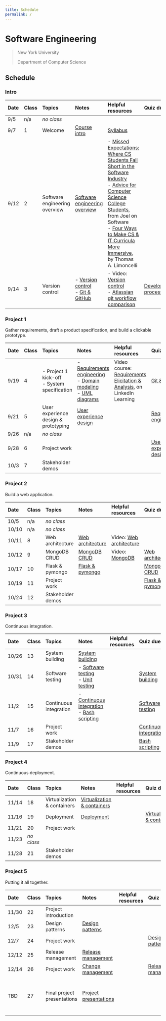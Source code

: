 ```yaml
---
title: Schedule
permalink: /
---
```


# Software Engineering

> New York University
>
> Department of Computer Science

## Schedule

### Intro

| Date | Class | Topics                        | Notes                                                                                              | Helpful resources                                                                                                                                                                                                                                                                                                                                                                                                                                                          | Quiz due                                                     | Exercise due                                                                                                                                                              |
| :--- | :---- | :---------------------------- | :------------------------------------------------------------------------------------------------- | :------------------------------------------------------------------------------------------------------------------------------------------------------------------------------------------------------------------------------------------------------------------------------------------------------------------------------------------------------------------------------------------------------------------------------------------------------------------------- | :----------------------------------------------------------- | :------------------------------------------------------------------------------------------------------------------------------------------------------------------------ |
| 9/5  | n/a   | _no class_                    |                                                                                                    |                                                                                                                                                                                                                                                                                                                                                                                                                                                                            |                                                              |                                                                                                                                                                           |
| 9/7  | 1     | Welcome                       | [Course intro](slides/course-intro/)                                                               | [Syllabus](syllabus/)                                                                                                                                                                                                                                                                                                                                                                                                                                                      |                                                              |                                                                                                                                                                           |
| 9/12 | 2     | Software engineering overview | [Software engineering overview](slides/what-is-software-engineering/)                              | - [Missed Expectations: Where CS Students Fall Short in the Software Industry](https://knowledge.kitchen/mediawiki/images/c/ce/Crosstalk_-_Missed_Expectations.pdf)<br />- [Advice for Computer Science College Students](https://www.joelonsoftware.com/2005/01/02/advice-for-computer-science-college-students/), from Joel on Software<br />- [Four Ways to Make CS & IT Curricula More Immersive](http://queue.acm.org/detail.cfm?id=3130216), by Thomas A. Limoncelli |                                                              | - [Complete consent form](https://goo.gl/forms/uxxgA3D9F3kA0KAR2)<br />- [Join Discord](https://discord.gg/b2qXBzAwFw)<br />- [Create GitHub account](https://github.com) |
| 9/14 | 3     | Version control               | - [Version control](slides/version-control-systems/)<br />- [Git & GitHub](slides/git-and-github/) | - Video: [Version control](https://youtu.be/tLE2qNj_OLs)<br />- [Atlassian git workflow comparison](https://www.atlassian.com/git/tutorials/comparing-workflows)                                                                                                                                                                                                                                                                                                           | [Development processes](https://forms.gle/LzMsp7Y5C2zQwz9e6) |                                                                                                                                                                           |

### Project 1

Gather requirements, draft a product specification, and build a clickable prototype.

| Date | Class | Topics                                           | Notes                                                                                                                                                        | Helpful resources                                                                                                                                                                                                                                                                                                             | Quiz due                                                        | Exercise due                                                     |
| :--- | :---- | :----------------------------------------------- | :----------------------------------------------------------------------------------------------------------------------------------------------------------- | :---------------------------------------------------------------------------------------------------------------------------------------------------------------------------------------------------------------------------------------------------------------------------------------------------------------------------- | :-------------------------------------------------------------- | :--------------------------------------------------------------- |
| 9/19 | 4     | - Project 1 kick-off<br />- System specification | - [Requirements engineering](slides/requirements-engineering/)<br />- [Domain modeling](slides/domain-modeling/)<br />- [UML diagrams](slides/uml-diagrams/) | Video course: [Requirements Elicitation & Analysis](https://www.linkedin.com/learning-login/share?account=2131553&forceAccount=false&redirect=https%3A%2F%2Fwww.linkedin.com%2Flearning%2Frequirements-elicitation-and-analysis%3Ftrk%3Dshare_ent_url%26shareId%3DfzI9YWIUQC%252BwSNbGK8yPvQ%253D%253D), on LinkedIn Learning | [Git & GitHub](https://forms.gle/EccaK31Lx1mBUyv86)             | [Git workflow practice](https://classroom.github.com/a/uds195sf) |
| 9/21 | 5     | User experience design & prototyping             | [User experience design](slides/user-experience-design/)                                                                                                     |                                                                                                                                                                                                                                                                                                                               | [Requirements engineering](https://forms.gle/uYxbTBqeYCPQgmsu6) |                                                                  |
| 9/26 | n/a   | _no class_                                       |                                                                                                                                                              |                                                                                                                                                                                                                                                                                                                               |                                                                 |                                                                  |
| 9/28 | 6     | Project work                                     |                                                                                                                                                              |                                                                                                                                                                                                                                                                                                                               | [User experience design](https://forms.gle/m8kVsxzK1YaWReWx7)   |                                                                  |
| 10/3 | 7     | Stakeholder demos                                |                                                                                                                                                              |                                                                                                                                                                                                                                                                                                                               |                                                                 | [Project 1](https://classroom.github.com/a/H-2F85GP)             |

### Project 2

Build a web application.

| Date  | Class | Topics            | Notes                                        | Helpful resources                                       | Quiz due                                                | Exercise due |
| :---- | :---- | :---------------- | :------------------------------------------- | :------------------------------------------------------ | :------------------------------------------------------ | :----------- |
| 10/5  | n/a   | _no class_        |                                              |                                                         |                                                         |              |
| 10/10 | n/a   | _no class_        |                                              |                                                         |                                                         |              |
| 10/11 | 8     | Web architecture  | [Web architecture](slides/web-architecture/) | Video: [Web architecture](https://youtu.be/AqzgVlHOAz8) |                                                         |              |
| 10/12 | 9     | MongoDB CRUD      | [MongoDB CRUD](slides/mongodb-crud/)         | Video: [MongoDB](https://youtu.be/nf7kW6Fu_Yk)          | [Web architecture](https://forms.gle/ApWztCS6Fkh6rNtA9) |              |
| 10/17 | 10    | Flask & pymongo   | [Flask & pymongo](slides/pymongo-flask/)     |                                                         | [MongoDB CRUD](https://forms.gle/3NmVKAhYYyE8dvBx7)     |              |
| 10/19 | 11    | Project work      |                                              |                                                         | [Flask & pymongo](https://forms.gle/KitqzGtcqsWiz6J47)  |              |
| 10/24 | 12    | Stakeholder demos |                                              |                                                         |                                                         | Project 2    |

### Project 3

Continuous integration.

| Date  | Class | Topics                 | Notes                                                                                                      | Helpful resources | Quiz due                                                      | Exercise due |
| :---- | :---- | :--------------------- | :--------------------------------------------------------------------------------------------------------- | :---------------- | :------------------------------------------------------------ | :----------- |
| 10/26 | 13    | System building        | [System building](slides/build-tools/)                                                                     |                   |                                                               |              |
| 10/31 | 14    | Software testing       | - [Software testing](slides/software-testing/)<br />- [Unit testing](slides/unit-testing/)                 |                   | [System building](https://forms.gle/51GgAbQKataSXc168)        |              |
| 11/2  | 15    | Continuous integration | - [Continuous integration](slides/continuous-integration/)<br />- [Bash scripting](slides/bash-scripting/) |                   | [Software testing](https://forms.gle/4ig1SNfzYK3mTiaG9)       |              |
| 11/7  | 16    | Project work           |                                                                                                            |                   | [Continuous integration](https://forms.gle/tzo8E3ok1xmUWwSZ7) |              |
| 11/9  | 17    | Stakeholder demos      |                                                                                                            |                   | [Bash scripting](https://forms.gle/bVL3FrwtuFkHuS8w7)         | Project 3    |

### Project 4

Continuous deployment.

| Date  | Class      | Topics                      | Notes                                             | Helpful resources | Quiz due                                                           | Exercise due |
| :---- | :--------- | :-------------------------- | :------------------------------------------------ | :---------------- | :----------------------------------------------------------------- | :----------- |
| 11/14 | 18         | Virtualization & containers | [Virtualization & containers](slides/containers/) |                   |                                                                    |              |
| 11/16 | 19         | Deployment                  | [Deployment](slides/deployment/)                  |                   | [Virtualization & containers](https://forms.gle/35huD1aCFUuLVcej9) |              |
| 11/21 | 20         | Project work                |                                                   |                   |                                                                    |              |
| 11/23 | _no class_ |                             |                                                   |                   |                                                                    |              |
| 11/28 | 21         | Stakeholder demos           |                                                   |                   |                                                                    | Project 4    |

### Project 5

Putting it all together.

| Date  | Class | Topics                      | Notes                                                                                         | Helpful resources | Quiz due                                                  | Exercise due                                              |
| :---- | :---- | :-------------------------- | :-------------------------------------------------------------------------------------------- | :---------------- | :-------------------------------------------------------- | :-------------------------------------------------------- |
| 11/30 | 22    | Project introduction        |                                                                                               |                   |                                                           |                                                           |
| 12/5  | 23    | Design patterns             | [Design patterns](slides/design-patterns/)                                                    |                   |                                                           |                                                           |
| 12/7  | 24    | Project work                |                                                                                               |                   | [Design patterns](https://forms.gle/chK5XN7Tkruto32r7)    |                                                           |
| 12/12 | 25    | Release management          | [Release management](slides/release-management/)                                              |                   |                                                           |                                                           |
| 12/14 | 26    | Project work                | [Change management](slides/change-management/)                                                |                   | [Release management](https://forms.gle/ZpFBZAtD6hhjdQsZ7) |                                                           |
| TBD   | 27    | Final project presentations | [Project presentations](https://knowledge.kitchen/Software_engineering_project_presentations) |                   |                                                           | Project 5<br />**No late work accepted beyond this date** |
